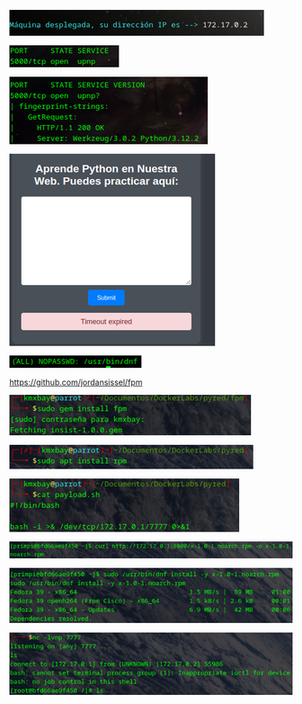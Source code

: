 ![](images/images-pyred/Pasted%20image%2020250304120120.png)

![](images/images-pyred/Pasted%20image%2020250304124911.png)

![](images/images-pyred/Pasted%20image%2020250304124942.png)

![](images/images-pyred/Pasted%20image%2020250304130912.png)

![](images/images-pyred/Pasted%20image%2020250304130852.png)

https://github.com/jordansissel/fpm

![](images/images-pyred/Pasted%20image%2020250304133721.png)

![](images/images-pyred/Pasted%20image%2020250304133850.png)


![](images/images-pyred/Pasted%20image%2020250304133915.png)

![](images/images-pyred/Pasted%20image%2020250304133948.png)

![](images/images-pyred/Pasted%20image%2020250304134026.png)

![](images/images-pyred/Pasted%20image%2020250304134051.png)

